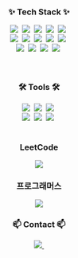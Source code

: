 <!--내용 부분-->
<h3 align="center">✨ Tech Stack ✨</h3>
<div align="center">
  <img src="https://img.shields.io/badge/apachespark-e25a1c.svg?style=for-the-badge&logo=react&logoColor=white" />&nbsp
  <img src="https://img.shields.io/badge/apachekafka-231f20.svg?style=for-the-badge&logo=javascript&logoColor=white" />&nbsp
  <img src="https://img.shields.io/badge/apacheairflow-017cee.svg?style=for-the-badge&logo=javascript&logoColor=white" />&nbsp
  <img src="https://img.shields.io/badge/snowflake-29b5e8.svg?style=for-the-badge&logo=html5&logoColor=white" />&nbsp
  <img src="https://img.shields.io/badge/docker-2496ed.svg?style=for-the-badge&logo=html5&logoColor=white" />&nbsp
</div>

<div align="center">
  <img src="https://img.shields.io/badge/dbt-ff694b?style=for-the-badge&logo=styled-components&logoColor=white" />&nbsp
  <img src="https://img.shields.io/badge/elasticsearch-005571.svg?style=for-the-badge&logo=tailwind-css&logoColor=white" />&nbsp
  <img src="https://img.shields.io/badge/databricks-ff3621.svg?style=for-the-badge&logo=css3&logoColor=white" />&nbsp
  <img src="https://img.shields.io/badge/fastapi-009688.svg?style=for-the-badge&logo=css3&logoColor=white" />&nbsp
  <img src="https://img.shields.io/badge/streamlit-ff4b4b.svg?style=for-the-badge&logo=css3&logoColor=white" />&nbsp
</div>

<div align="center">
  <img src="https://img.shields.io/badge/python-3670A0?style=for-the-badge&logo=python&logoColor=ffdd54" />&nbsp
  <img src="https://img.shields.io/badge/pandas-150458.svg?style=for-the-badge&logo=pandas&logoColor=white" />&nbsp
  <img src="https://img.shields.io/badge/numpy-4d77cf.svg?style=for-the-badge&logo=numpy&logoColor=white" />&nbsp
  <img src="https://img.shields.io/badge/scikitlearn-f7931e.svg?style=for-the-badge&logo=scikitlearn&logoColor=white" />&nbsp
</div>

<br>
<!--
<h3 align="center">📚 Studying 📚</h3>
<div align="center">
  <img src="https://img.shields.io/badge/typescript-007ACC.svg?style=for-the-badge&logo=typescript&logoColor=white" />&nbsp
  <img src="https://img.shields.io/badge/React%20Query-FF4154?style=for-the-badge&logo=react%20query&logoColor=white" />&nbsp
  <img src="https://img.shields.io/badge/Recoil-3578E5?style=for-the-badge&logo=recoil&logoColor=white" />&nbsp
</div> -->

<br>

<h3 align="center">🛠 Tools 🛠</h3>
<div align="center">
  <img src="https://img.shields.io/badge/git-F05033.svg?style=for-the-badge&logo=git&logoColor=white" />&nbsp
  <img src="https://img.shields.io/badge/github-181717.svg?style=for-the-badge&logo=github&logoColor=white" />&nbsp
  <img src="https://img.shields.io/badge/Notion-F3F3F3.svg?style=for-the-badge&logo=notion&logoColor=black" />&nbsp
</div>

<div align="center">
  <img src="https://img.shields.io/badge/pycharm-000000.svg?style=for-the-badge&logo=visual-studio-code&logoColor=white" />&nbsp
  <img src="https://img.shields.io/badge/jupyter-2C2C32.svg?style=for-the-badge&logo=jupyter&logoColor=F37726" />&nbsp
  <img src="https://img.shields.io/badge/intellijidea-000000.svg?style=for-the-badge&logo=googlecolab&logoColor=white" />&nbsp
</div>

<br>

<div align="center">
  <h3 align="center"> LeetCode </h3>
  <img class="img" src="https://leetcard.jacoblin.cool/SteveHongDev?ext=activity" />
  
  <br>
  
  <h3 align="center"> 프로그래머스 </h3>
  <img class="img" src="https://raw.githubusercontent.com/stevehong-de/github-programmers-rank/master/lib/result.svg" />
</div>

<h3 align="center">📫 Contact 📫</h3>
<div align="center">
  <a href="mailto:fairer-vapor-0w@icloud.com">
    <img
      src="https://img.shields.io/badge/Mail-3693f3?style=for-the-badge&logo=icloud&logoColor=white"/>&nbsp
  </a>
</div>
